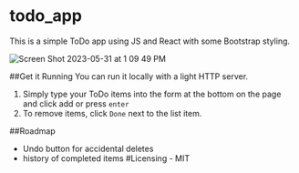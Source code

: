 # todo_app

This is a simple ToDo app using JS and React with some Bootstrap styling.

![Screen Shot 2023-05-31 at 1 09 49 PM](https://github.com/fitz0017/todo_app/assets/11213335/905dc73d-b6c6-47d6-907b-f4a77be420af)


##Get it Running
You can run it locally with a light HTTP server.

1. Simply type your ToDo items into the form at the bottom on the page and click add or press `enter` 
2. To remove items, click `Done` next to the list item.

##Roadmap
- Undo button for accidental deletes
- history of completed items
#Licensing - MIT 
